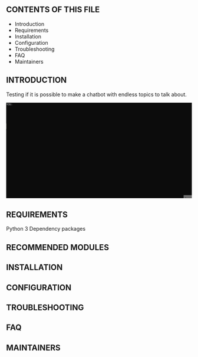 CONTENTS OF THIS FILE
---------------------

 * Introduction
 * Requirements
 * Installation
 * Configuration
 * Troubleshooting
 * FAQ
 * Maintainers

INTRODUCTION
------------
Testing if it is possible to make a chatbot with endless topics to talk about.

![Text Generator Demo](https://github.com/al-lu/text_generator/blob/main/demo/tex_gen.gif)

REQUIREMENTS
------------

Python 3
Dependency packages

RECOMMENDED MODULES
-------------------

INSTALLATION
------------

CONFIGURATION
-------------

TROUBLESHOOTING
---------------

FAQ
---

MAINTAINERS
-----------
